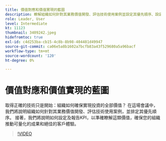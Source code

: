 ```yaml
---
title: 價值對應和價值實現的藍圖
description: 瞭解組織如何針對其業務價值開發、評估技術使用案例並設定其優先順序、設定及報告KPI，確保您的組織推動可量化的成果和卓越的客戶體驗。
role: Leader, User
level: Intermediate
kt: 11123
thumbnail: 3409242.jpeg
hidefromtoc: true
exl-id: c4d253ba-cb15-4c8b-8b98-404481d49947
source-git-commit: ca06e5a8b1602a7bcfb83a43f529680a5a96bacf
workflow-type: tm+mt
source-wordcount: '120'
ht-degree: 0%

---
```


# 價值對應和價值實現的藍圖

取得正確的技術只是開始：組織如何確保實現投資的全部價值？ 在這場會議中，我們將說明組織如何針對其業務價值開發、評估技術使用案例，並排定其優先順序。 接著，我們將說明如何設定及報告KPI，以準確瞭解這類價值，確保您的組織推動可量化的成果和絕佳的客戶體驗。

>[!VIDEO](https://video.tv.adobe.com/v/3409242/?quality=12&learn=on)
